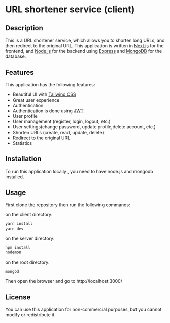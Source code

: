 # URL shortener service (client)

## Description

This is a URL shortener service, which allows you to shorten long URLs,
and then redirect to the original URL.
This application is written in [Next.js](https://nextjs.org/) for the frontend, and [Node.js](https://nodejs.org/) for the backend using [Express](https://expressjs.com/) and [MongoDB](https://www.mongodb.com/)
for the database.

## Features

This application has the following features:

- Beautiful UI with [Tailwind CSS](https://tailwindcss.com/)
- Great user experience
- Authentication
- Authentication is done using [JWT](https://jwt.io/)
- User profile
- User management (register, login, logout, etc.)
- User settings(change password, update profile,delete account, etc.)
- Shorten URLs (create, read, update, delete)
- Redirect to the original URL
- Statistics

## Installation

To run this application locally , you need to have node.js and mongodb installed.

## Usage

First clone the repository then run the following commands:

on the client directory:

```bash
yarn install
yarn dev
```

on the server directory:

```bash
npm install
nodemon
```

on the root directory:

```bash
mongod
```

Then open the browser and go to http://localhost:3000/

## License

You can use this application for non-commercial purposes, but you cannot modify or redistribute it.
